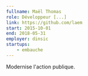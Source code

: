 ```yaml
---
fullname: Maël Thomas
role: Développeur [...]
link: https://github.com/laem
start: 2015-10-01
end: 2018-05-31
employer: dinsic
startups:
    - embauche
---
```


Modernise l'action publique.

